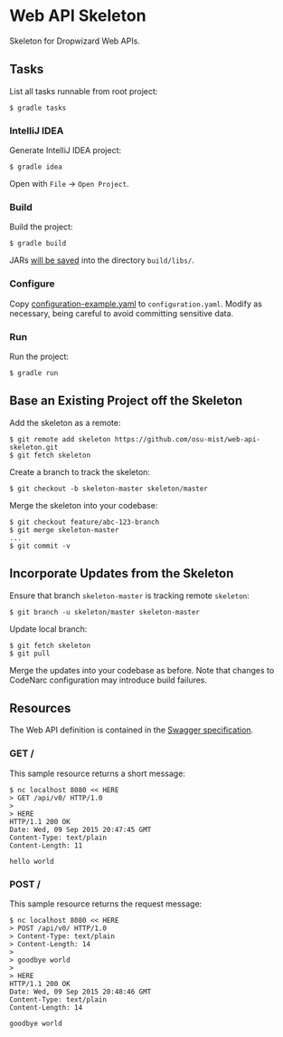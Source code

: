 # Web API Skeleton

Skeleton for Dropwizard Web APIs.


## Tasks

List all tasks runnable from root project:

    $ gradle tasks

### IntelliJ IDEA

Generate IntelliJ IDEA project:

    $ gradle idea

Open with `File` -> `Open Project`.

### Build

Build the project:

    $ gradle build

JARs [will be saved](https://github.com/johnrengelman/shadow#using-the-default-plugin-task) into the directory `build/libs/`.

### Configure

Copy [configuration-example.yaml](configuration-example.yaml) to `configuration.yaml`. Modify as necessary, being careful to avoid committing sensitive data.

### Run

Run the project:

    $ gradle run


## Base an Existing Project off the Skeleton

Add the skeleton as a remote:

    $ git remote add skeleton https://github.com/osu-mist/web-api-skeleton.git
    $ git fetch skeleton

Create a branch to track the skeleton:

    $ git checkout -b skeleton-master skeleton/master

Merge the skeleton into your codebase:

    $ git checkout feature/abc-123-branch
    $ git merge skeleton-master
    ...
    $ git commit -v


## Incorporate Updates from the Skeleton

Ensure that branch `skeleton-master` is tracking remote `skeleton`:

    $ git branch -u skeleton/master skeleton-master

Update local branch:

    $ git fetch skeleton
    $ git pull

Merge the updates into your codebase as before. Note that changes to CodeNarc configuration may introduce build failures.


## Resources

The Web API definition is contained in the [Swagger specification](swagger.yaml).

### GET /

This sample resource returns a short message:

    $ nc localhost 8080 << HERE
    > GET /api/v0/ HTTP/1.0
    > 
    > HERE
    HTTP/1.1 200 OK
    Date: Wed, 09 Sep 2015 20:47:45 GMT
    Content-Type: text/plain
    Content-Length: 11
    
    hello world

### POST /

This sample resource returns the request message:

    $ nc localhost 8080 << HERE
    > POST /api/v0/ HTTP/1.0
    > Content-Type: text/plain
    > Content-Length: 14
    > 
    > goodbye world
    > 
    > HERE
    HTTP/1.1 200 OK
    Date: Wed, 09 Sep 2015 20:48:46 GMT
    Content-Type: text/plain
    Content-Length: 14
    
    goodbye world
